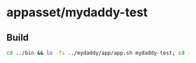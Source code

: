 appasset/mydaddy-test
=====================

Build
-----

```bash
cd ../bin && ln -fs ../mydaddy/app/app.sh mydaddy-test; cd -
```
